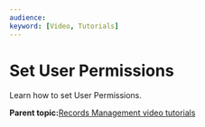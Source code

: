 ```yaml
---
audience: 
keyword: [Video, Tutorials]
---
```


# Set User Permissions

Learn how to set User Permissions.

  

**Parent topic:**[Records Management video tutorials](../topics/alfresco-video-tutorials-rm.md)

